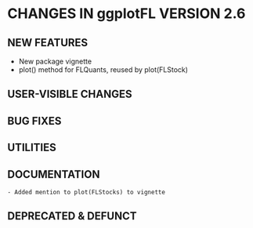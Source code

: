 # CHANGES IN ggplotFL VERSION 2.6

## NEW FEATURES
- New package vignette
- plot() method for FLQuants, reused by plot(FLStock)

## USER-VISIBLE CHANGES 

## BUG FIXES

## UTILITIES

## DOCUMENTATION
	- Added mention to plot(FLStocks) to vignette

## DEPRECATED & DEFUNCT
